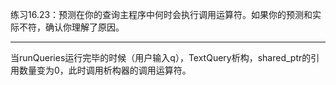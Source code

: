 练习16.23：预测在你的查询主程序中何时会执行调用运算符。如果你的预测和实际不符，确认你理解了原因。

---

当runQueries运行完毕的时候（用户输入q），TextQuery析构，shared_ptr的引用数量变为0，此时调用析构器的调用运算符。
